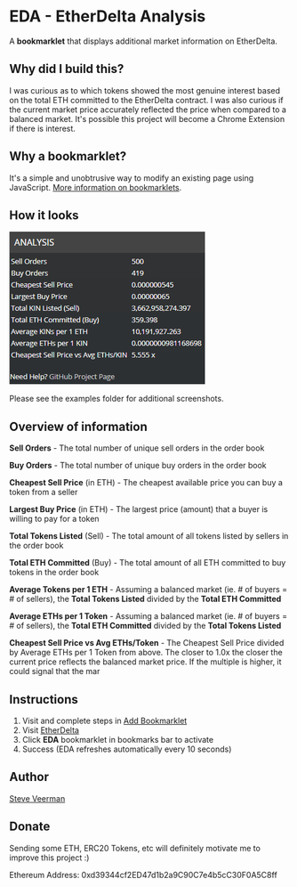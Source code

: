 
# EDA - EtherDelta Analysis
A **bookmarklet** that displays additional market information on EtherDelta.

## Why did I build this?

I was curious as to which tokens showed the most genuine interest based on the total ETH committed to the EtherDelta contract. I was also curious if the current market price accurately reflected the price when compared to a balanced market. It's possible this project will become a Chrome Extension if there is interest.

## Why a bookmarklet?
It's a simple and unobtrusive way to modify an existing page using JavaScript. [More information on bookmarklets](https://en.wikipedia.org/wiki/Bookmarklet).

## How it looks
![Analysis](https://github.com/veerman/EtherDeltaAnalysis/blob/master/analysis.png)

Please see the examples folder for additional screenshots.

## Overview of information

**Sell Orders** - The total number of unique sell orders in the order book

**Buy Orders** - The total number of unique buy orders in the order book

**Cheapest Sell Price** (in ETH) - The cheapest available price you can buy a token from a seller

**Largest Buy Price** (in ETH) - The largest price (amount) that a buyer is willing to pay for a token

**Total Tokens Listed** (Sell) - The total amount of all tokens listed by sellers in the order book

**Total ETH Committed** (Buy) - The total amount of all ETH committed to buy tokens in the order book

**Average Tokens per 1 ETH** - Assuming a balanced market (ie. # of buyers = # of sellers), the **Total Tokens Listed** divided by the **Total ETH Committed**

**Average ETHs per 1 Token** - Assuming a balanced market (ie. # of buyers = # of sellers), the **Total ETH Committed** divided by the **Total Tokens Listed**

**Cheapest Sell Price vs Avg ETHs/Token**	- The Cheapest Sell Price divided by Average ETHs per 1 Token from above. The closer to 1.0x the closer the current price reflects the balanced market price. If the multiple is higher, it could signal that the mar

## Instructions
1. Visit and complete steps in [Add Bookmarklet](https://htmlpreview.github.io/?https://raw.githubusercontent.com/veerman/EtherDeltaAnalysis/master/add_bookmarklet.html)
3. Visit [EtherDelta](https://etherdelta.com/)
4. Click **EDA** bookmarklet in bookmarks bar to activate
5. Success (EDA refreshes automatically every 10 seconds)

## Author
[Steve Veerman](http://steve.veerman.ca/)

## Donate
Sending some ETH, ERC20 Tokens, etc will definitely motivate me to improve this project :)

Ethereum Address: 0xd39344cf2ED47d1b2a9C90C7e4b5cC30F0A5C8ff
